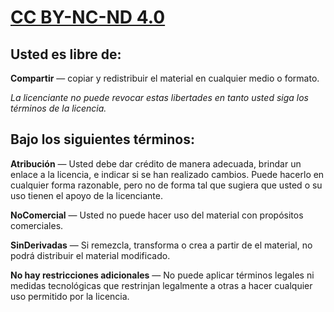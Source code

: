 # [CC BY-NC-ND 4.0](https://creativecommons.org/licenses/by-nc-nd/4.0/deed.es "CC BY-NC-ND 4.0")

## Usted es libre de:

**Compartir** — copiar y redistribuir el material en cualquier medio o formato.

*La licenciante no puede revocar estas libertades en tanto usted siga los términos de la licencia.*

## Bajo los siguientes términos:

**Atribución** — Usted debe dar crédito de manera adecuada, brindar un enlace a la licencia, e indicar si se han realizado cambios. Puede hacerlo en cualquier forma razonable, pero no de forma tal que sugiera que usted o su uso tienen el apoyo de la licenciante.

**NoComercial** — Usted no puede hacer uso del material con propósitos comerciales.

**SinDerivadas** — Si remezcla, transforma o crea a partir de el material, no podrá distribuir el material modificado.

**No hay restricciones adicionales** — No puede aplicar términos legales ni medidas tecnológicas que restrinjan legalmente a otras a hacer cualquier uso permitido por la licencia.
